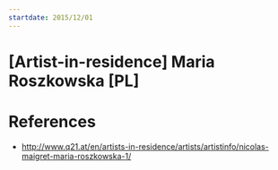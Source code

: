 ```yaml
---
startdate: 2015/12/01
---
```

# [Artist-in-residence] Maria Roszkowska [PL]

# References
* http://www.q21.at/en/artists-in-residence/artists/artistinfo/nicolas-maigret-maria-roszkowska-1/
